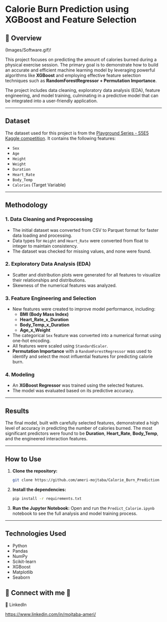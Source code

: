 # Calorie Burn Prediction using XGBoost and Feature Selection

## 🚀 Overview

(Images/Software.gif)!

This project focuses on predicting the amount of calories burned during a physical exercise session. The primary goal is to demonstrate how to build an accurate and efficient machine learning model by leveraging powerful algorithms like **XGBoost** and employing effective feature selection techniques such as **RandomForestRegressor + Permutation Importance**.

The project includes data cleaning, exploratory data analysis (EDA), feature engineering, and model training, culminating in a predictive model that can be integrated into a user-friendly application.

---

## Dataset

The dataset used for this project is from the [Playground Series - S5E5 Kaggle competition](https://www.kaggle.com/competitions/playground-series-s5e5/overview). It contains the following features:

* `Sex`
* `Age`
* `Height`
* `Weight`
* `Duration`
* `Heart_Rate`
* `Body_Temp`
* `Calories` (Target Variable)

---

## Methodology

### 1. Data Cleaning and Preprocessing
* The initial dataset was converted from CSV to Parquet format for faster data loading and processing.
* Data types for `Height` and `Heart_Rate` were converted from float to integer to maintain consistency.
* The dataset was checked for missing values, and none were found.

### 2. Exploratory Data Analysis (EDA)
* Scatter and distribution plots were generated for all features to visualize their relationships and distributions.
* Skewness of the numerical features was analyzed.

### 3. Feature Engineering and Selection
* New features were created to improve model performance, including:
    * **BMI (Body Mass Index)**
    * **Heart\_Rate\_x\_Duration**
    * **Body\_Temp\_x\_Duration**
    * **Age\_x\_Weight**
* The categorical `Sex` feature was converted into a numerical format using one-hot encoding.
* All features were scaled using `StandardScaler`.
* **Permutation Importance** with a `RandomForestRegressor` was used to identify and select the most influential features for predicting calorie burn.

### 4. Modeling
* An **XGBoost Regressor** was trained using the selected features.
* The model was evaluated based on its predictive accuracy.

---

## Results

The final model, built with carefully selected features, demonstrated a high level of accuracy in predicting the number of calories burned. The most significant predictors were found to be **Duration**, **Heart\_Rate**, **Body\_Temp**, and the engineered interaction features.

---

## How to Use

1.  **Clone the repository:**
    ```bash
    git clone https://github.com/ameri-mojtaba/Calorie_Burn_Prediction
    ```
2.  **Install the dependencies:**
    ```bash
    pip install -r requirements.txt
    ```
3.  **Run the Jupyter Notebook:**
    Open and run the `Predict_Calorie.ipynb` notebook to see the full analysis and model training process.

---

## Technologies Used

* Python
* Pandas
* NumPy
* Scikit-learn
* XGBoost
* Matplotlib
* Seaborn

## 🤝 Connect with me 🤝
📎 LinkedIn 

https://www.linkedin.com/in/mojtaba-ameri/
